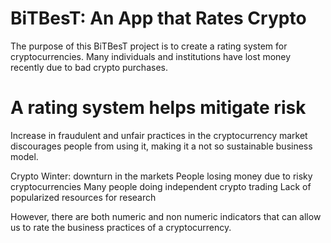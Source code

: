 # BiTBesT: An App that Rates Crypto 

The purpose of this BiTBesT project is to create a rating system for cryptocurrencies. Many individuals and institutions have lost money recently due to bad crypto purchases. 

# A rating system helps mitigate risk  

Increase in fraudulent and unfair practices in the cryptocurrency market discourages people from using it, making it a not so sustainable business model.


Crypto Winter: downturn in the markets 
People losing money due to risky cryptocurrencies
Many people doing independent crypto trading
Lack of popularized resources for research



However, there are both numeric and non numeric indicators that can allow us to rate the business practices of a cryptocurrency. 

